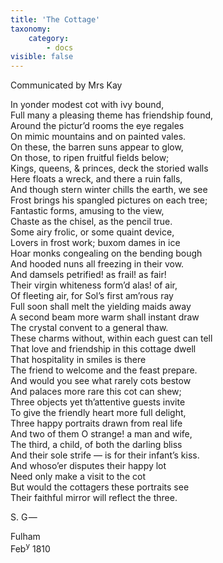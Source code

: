 ```yaml
---
title: 'The Cottage'
taxonomy:
    category:
        - docs
visible: false
---
```


<div class="author">Communicated by Mrs Kay</div>

In yonder modest cot with ivy bound,  
Full many a pleasing theme has friendship found,  
Around the pictur’d rooms the eye regales  
On mimic mountains and on painted vales.  
On these, the barren suns appear to glow,  
On those, to ripen fruitful fields below;  
Kings, queens, & princes, deck the storied walls  
Here floats a wreck, and there a ruin falls,  
And though stern winter chills the earth, we see  
Frost brings his spangled pictures on each tree;  
Fantastic forms, amusing to the view,  
Chaste as the chisel, as the pencil true.  
Some airy frolic, or some quaint device,  
Lovers in frost work; buxom dames in ice  
Hoar monks congealing on the bending bough  
And hooded nuns all freezing in their vow.  
And damsels petrified! as frail! as fair!  
Their virgin whiteness form’d alas! of air,  
Of fleeting air, for Sol’s first am’rous ray  
Full soon shall melt the yielding maids away  
A second beam more warm shall instant draw  
The crystal convent to a general thaw.  
These charms without, within each guest can tell  
That love and friendship in this cottage dwell  
That hospitality in smiles is there  
The friend to welcome and the feast prepare.  
And would you see what rarely cots bestow  
And palaces more rare this cot can shew;  
Three objects yet th’attentive guests invite  
To give the friendly heart more full delight,  
Three happy portraits drawn from real life  
And two of them O strange! a man and wife,  
The third, a child, of both the darling bliss  
And their sole strife — is for their infant’s kiss.  
And whoso’er disputes their happy lot  
Need only make a visit to the cot  
But would the cottagers these portraits see  
Their faithful mirror will reflect the three.  
  
S. G —  
  
Fulham  
Feb<sup>y</sup> 1810